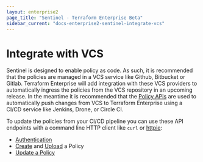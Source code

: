 ```yaml
---
layout: enterprise2
page_title: "Sentinel - Terraform Enterprise Beta"
sidebar_current: "docs-enterprise2-sentinel-integrate-vcs"
---
```


# Integrate with VCS

Sentinel is designed to enable policy as code. As such, it is recommended that the policies are managed in a VCS service like Github, Bitbucket or Gitlab. Terraform Enterprise will add integration with these VCS providers to automatically ingress the policies from the VCS repository in an upcoming release. In the meantime it is recommended that the [Policy APIs](../api/policies.html) are used to automatically push changes from VCS to Terraform Enterprise using a CI/CD service like Jenkins, Drone, or Circle CI.

To update the policies from your CI/CD pipeline you can use these API endpoints with a command line HTTP client like `curl` or [httpie](https://httpie.org/):

- [Authentication](../api/index.html#authentication)
- [Create](../api/policies.html#create-a-policy) and [Upload](../api/policies.html#upload-a-policy) a Policy
- [Update a Policy](../api/policies.html#update-a-policy)